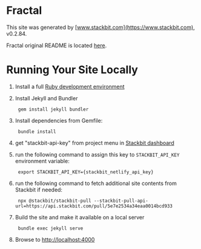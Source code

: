 # Fractal

This site was generated by [www.stackbit.com](https://www.stackbit.com), v0.2.84.

Fractal original README is located [here](./README.theme.md).

# Running Your Site Locally

1. Install a full [Ruby development environment](https://jekyllrb.com/docs/installation/)

1. Install Jekyll and Bundler

        gem install jekyll bundler

1. Install dependencies from Gemfile:

        bundle install

1. get "stackbit-api-key" from project menu in [Stackbit dashboard](https://app.stackbit.com/dashboard)

1. run the following command to assign this key to `STACKBIT_API_KEY` environment variable:

        export STACKBIT_API_KEY={stackbit_netlify_api_key}

1. run the following command to fetch additional site contents from Stackbit if needed:

        npx @stackbit/stackbit-pull --stackbit-pull-api-url=https://api.stackbit.com/pull/5e7e2534a34eaa0014bcd933

1. Build the site and make it available on a local server

        bundle exec jekyll serve

1. Browse to [http://localhost:4000](http://localhost:4000)
